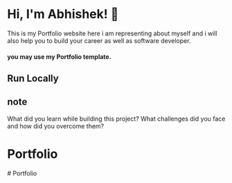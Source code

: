 
# Hi, I'm Abhishek! 👋

This is my Portfolio website here i am representing about myself and i will also help you to build your career as well as software developer.
 ####    you may use my Portfolio template.
## Run Locally
## note

What did you learn while building this project? What challenges did you face and how did you overcome them?


<!-- 
# Clone and Use 📋

- The website is completely built on `react-js` library of `javascript` and that's why we need `nodejs` and `npm` installed
- While installing `nodejs` and `npm`, try to install versions which are equal or greater than the versions mentioned in badges above
- In case you want to help developing it or simply saving it, you can fork the repository just by clicking the button on the top-right corner of this page
- After the successful installation of `nodejs` and `npm`, clone the repository into your local system using below command:
  ```bash
   git clone https://github.com/ashutosh1919/masterPortfolio.git
  ```
  This will clone the whole repository in your system.
- To download required dependencies to your system, navigate to the directory where the cloned repository resides and execute following command:
  ```node
  npm install
  ```
- Now the project is ready to use
- You can check it using `npm start`, it will open the website locally on your browser.

# Customize it to make your own portfolio ✏️ -->
# Portfolio
#   P o r t f o l i o 
 
 

